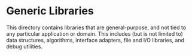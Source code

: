 # Generic Libraries

<!--*
freshness: { owner: 'fangism' reviewed: '2020-10-04' }
*-->

This directory contains libraries that are general-purpose, and not tied to any
particular application or domain. This includes (but is not limited to) data
structures, algorithms, interface adapters, file and I/O libraries, and debug
utilities.
